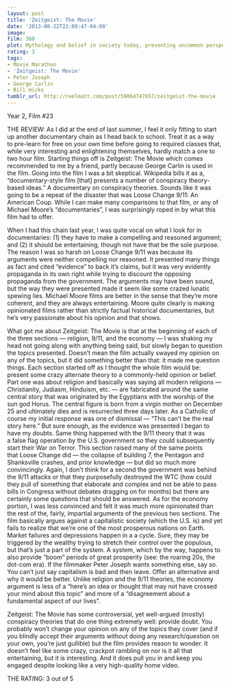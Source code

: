 ```yaml
---
layout: post
title: 'Zeitgeist: The Movie'
date: '2013-08-22T22:09:47-04:00'
image: 
film: 388
plot: Mythology and belief in society today, presenting uncommon perspectives of common cultural issues.
rating: 3
tags:
- Movie Marathon
- 'Zeitgeist: The Movie'
- Peter Joseph
- George Carlin
- Bill Hicks
tumblr_url: http://reelmatt.com/post/59064747657/zeitgeist-the-movie
---
```


Year 2, Film #23

THE REVIEW: As I did at the end of last summer, I feel it only fitting to start up another documentary chain as I head back to school. Treat it as a way to pre-learn for free on your own time before going to required classes that, while very interesting and enlightening themselves, hardly match a one to two hour film. Starting things off is Zeitgeist: The Movie which comes recommended to me by a friend, partly because George Carlin is used in the film. Going into the film I was a bit skeptical. Wikipedia bills it as a, “documentary-style film [that] presents a number of conspiracy theory-based ideas.” A documentary on conspiracy theories. Sounds like it was going to be a repeat of the disaster that was Loose Change 9/11: An American Coup. While I can make many comparisons to that film, or any of Michael Moore’s “documentaries”, I was surprisingly roped in by what this film had to offer.

When I had this chain last year, I was quite vocal on what I look for in documentaries: (1) they have to make a compelling and reasoned argument; and (2) it should be entertaining, though not have that be the sole purpose. The reason I was so harsh on Loose Change 9/11 was because its arguments were neither compelling nor reasoned. It presented many things as fact and cited “evidence” to back it’s claims, but it was very evidently propaganda in its own right while trying to discount the opposing propaganda from the government. The arguments may have been sound, but the way they were presented made it seem like some crazed lunatic spewing lies. Michael Moore films are better in the sense that they’re more coherent, and they are always entertaining. Moore quite clearly is making opinionated films rather than strictly factual historical documentaries, but he’s very passionate about his opinion and that shows.

What got me about Zeitgeist: The Movie is that at the beginning of each of the three sections — religion, 9/11, and the economy — I was shaking my head not going along with anything being said, but slowly began to question the topics presented. Doesn’t mean the film actually swayed my opinion on any of the topics, but it did something better than that: it made me question things. Each section started off as I thought the whole film would be: present some crazy alternate theory to a commonly-held opinion or belief. Part one was about religion and basically was saying all modern religions — Christianity, Judiasm, Hinduism, etc. — are fabricated around the same central story that was originated by the Egyptians with the worship of the sun god Horus. The central figure is born from a virgin mother on December 25 and ultimately dies and is resurrected three days later. As a Catholic of course my initial response was one of dismissal — “This can’t be the real story here.” But sure enough, as the evidence was presented I began to have my doubts. Same thing happened with the 9/11 theory that it was a false flag operation by the U.S. government so they could subsequently start their War on Terror. This section raised many of the same points that Loose Change did — the collapse of building 7, the Pentagon and Shanksville crashes, and prior knowledge — but did so much more convincingly. Again, I don’t think for a second the government was behind the 9/11 attacks or that they purposefully destroyed the WTC (how could they pull of something that elaborate and complex and not be able to pass bills in Congress without debates dragging on for months) but there are certainly some questions that should be answered. As for the economy portion, I was less convinced and felt it was much more opinionated than the rest of the, fairly, impartial arguments of the previous two sections. The film basically argues against a capitalistic society (which the U.S. is) and yet fails to realize that we’re one of the most prosperous nations on Earth. Market failures and depressions happen in a a cycle. Sure, they may be triggered by the wealthy trying to stretch their control over the populous, but that’s just a part of the system. A system, which by the way, happens to also provide “boom” periods of great prosperity (see: the roaring 20s, the dot-com era). If the filmmaker Peter Joseph wants something else, say so. You can’t just say capitalism is bad and then leave. Offer an alternative and why it would be better. Unlike religion and the 9/11 theories, the economy argument is less of a “here’s an idea or thought that may not have crossed your mind about this topic” and more of a “disagreement about a fundamental aspect of our lives”.

Zeitgeist: The Movie has some controversial, yet well-argued (mostly) conspiracy theories that do one thing extremely well: provide doubt. You probably won’t change your opinion on any of the topics they cover (and if you blindly accept their arguments without doing any research/question on your own, you’re just gullible) but the film provides reason to wonder. It doesn’t feel like some crazy, crackpot rambling on nor is it all that entertaining, but it is interesting. And it does pull you in and keep you engaged despite looking like a very high-quality home video.

THE RATING: 3 out of 5
